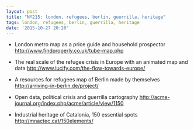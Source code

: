 ```yaml
---
layout: post
title: "Nº215: london, refugees, berlin, guerrilla, heritage"
tags: london, refugees, berlin, guerrilla, heritage
date: '2015-10-27 20:20'
---
```




* London metro map as a price guide and household prospector
  http://www.findproperly.co.uk/tube-map.php

* The real scale of the refugee crisis in Europe with an animated map and data
  http://www.lucify.com/the-flow-towards-europe/

* A resources for refugees map of Berlin made by themselves
  http://arriving-in-berlin.de/project/

* Open data, political crisis and guerrilla cartography
  http://acme-journal.org/index.php/acme/article/view/1150

* Industrial heritage of Catalonia, 150 essential spots
  http://mnactec.cat/150elements/
